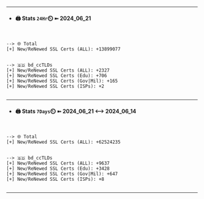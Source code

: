 

---
- #### 🖨️ **Stats** `24Hr`⏲️ ➼ 2024_06_21
```console


--> 🌐 Total
[+] New/ReNewed SSL Certs (ALL): +13899077


--> 🇧🇩 bd_ccTLDs
[+] New/ReNewed SSL Certs (ALL): +2327
[+] New/ReNewed SSL Certs (Edu): +706
[+] New/ReNewed SSL Certs (Gov|Mil): +165
[+] New/ReNewed SSL Certs (ISPs): +2


```

---
- #### 🖨️ **Stats** `7Days`⏲️ ➼ 2024_06_21 <--> 2024_06_14
```console


--> 🌐 Total
[+] New/ReNewed SSL Certs (ALL): +62524235


--> 🇧🇩 bd_ccTLDs
[+] New/ReNewed SSL Certs (ALL): +9637
[+] New/ReNewed SSL Certs (Edu): +3428
[+] New/ReNewed SSL Certs (Gov|Mil): +647
[+] New/ReNewed SSL Certs (ISPs): +8


```

---

